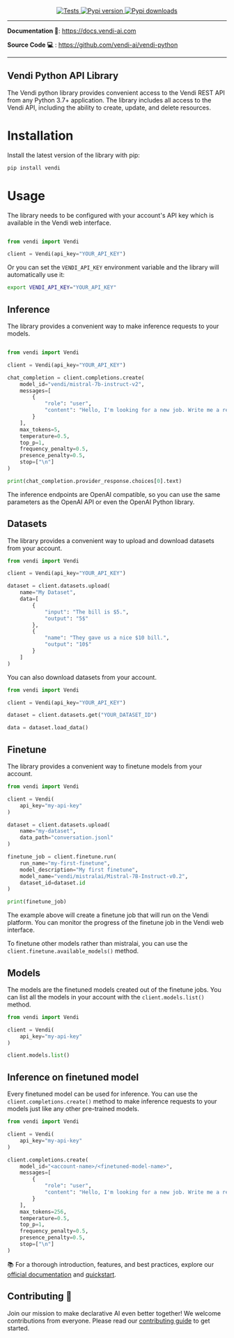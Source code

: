 <p align="center">
  <a href="https://github.com/vendi-ai/vendi-python/actions/workflows/test.yaml">
    <img src="https://github.com/vendi-ai/declarai/actions/workflows/test.yaml/badge.svg" alt="Tests">
  </a>
  <a href="https://pypi.org/project/vendi/">
    <img src="https://img.shields.io/pypi/v/vendi?color=%2334D058&label=pypi%20package" alt="Pypi version">
  </a>
    <a href="https://pepy.tech/project/vendi">
    <img src="https://static.pepy.tech/badge/vendi/month" alt="Pypi downloads">
  </a>
</p>

---

**Documentation 📖**: <a href="https://vendi-ai.github.io/declarai" target="_blank">https://docs.vendi-ai.com </a>

**Source Code 💻** : <a href="https://github.com/vendi-ai/declarai" target="_blank">https://github.com/vendi-ai/vendi-python </a>

---

## Vendi Python API Library

The Vendi python library provides convenient access to the Vendi REST API from any Python 3.7+ application.
The library includes all access to the Vendi API, including the ability to create, update, and delete resources.

# Installation

Install the latest version of the library with pip:

```bash
pip install vendi
```

# Usage

The library needs to be configured with your account's API key which is available in the Vendi web interface.

```python

from vendi import Vendi

client = Vendi(api_key="YOUR_API_KEY") 
```

Or you can set the `VENDI_API_KEY` environment variable and the library will automatically use it:

```bash
export VENDI_API_KEY="YOUR_API_KEY"
```

## Inference

The library provides a convenient way to make inference requests to your models.

```python

from vendi import Vendi

client = Vendi(api_key="YOUR_API_KEY")

chat_completion = client.completions.create(
    model_id="vendi/mistral-7b-instruct-v2",
    messages=[
        {
            "role": "user",
            "content": "Hello, I'm looking for a new job. Write me a resume."
        }
    ],
    max_tokens=5,
    temperature=0.5,
    top_p=1,
    frequency_penalty=0.5,
    presence_penalty=0.5,
    stop=["\n"]
)

print(chat_completion.provider_response.choices[0].text)
```

The inference endpoints are OpenAI compatible, so you can use the same parameters as the OpenAI API or even the OpenAI
Python library.

## Datasets

The library provides a convenient way to upload and download datasets from your account.

```python
from vendi import Vendi

client = Vendi(api_key="YOUR_API_KEY")

dataset = client.datasets.upload(
    name="My Dataset",
    data=[
        {
            "input": "The bill is $5.",
            "output": "5$"
        },
        {
            "name": "They gave us a nice $10 bill.",
            "output": "10$"
        }
    ]
)
```

You can also download datasets from your account.

```python
from vendi import Vendi

client = Vendi(api_key="YOUR_API_KEY")

dataset = client.datasets.get("YOUR_DATASET_ID")

data = dataset.load_data()
```

## Finetune

The library provides a convenient way to finetune models from your account.

```python
from vendi import Vendi

client = Vendi(
    api_key="my-api-key"
)

dataset = client.datasets.upload(
    name="my-dataset",
    data_path="conversation.jsonl"
)

finetune_job = client.finetune.run(
    run_name="my-first-finetune",
    model_description="My first finetune",
    model_name="vendi/mistralai/Mistral-7B-Instruct-v0.2",
    dataset_id=dataset.id
)

print(finetune_job)
```

The example above will create a finetune job that will run on the Vendi platform. You can monitor the progress of the
finetune job in the Vendi web interface.

To finetune other models rather than mistralai, you can use the `client.finetune.available_models()` method.

## Models

The models are the finetuned models created out of the finetune jobs. You can list all the models in your account with
the `client.models.list()` method.

```python
from vendi import Vendi

client = Vendi(
    api_key="my-api-key"
)

client.models.list()
```

## Inference on finetuned model

Every finetuned model can be used for inference. You can use the `client.completions.create()` method to make inference
requests to your models just like any other pre-trained models.

```python
from vendi import Vendi

client = Vendi(
    api_key="my-api-key"
)

client.completions.create(
    model_id="<account-name>/<finetuned-model-name>",
    messages=[
        {
            "role": "user",
            "content": "Hello, I'm looking for a new job. Write me a resume."
        }
    ],
    max_tokens=256,
    temperature=0.5,
    top_p=1,
    frequency_penalty=0.5,
    presence_penalty=0.5,
    stop=["\n"]
)
```

📚 For a thorough introduction, features, and best practices, explore
our [official documentation](https://docs.vendi-ai.com/)
and [quickstart](https://docs.vendi-ai.com/quickstart/).

## Contributing 💼

Join our mission to make declarative AI even better together! We welcome contributions from everyone. Please read our
[contributing guide](https://docs.vendi-ai.com/contributing/) to get started.